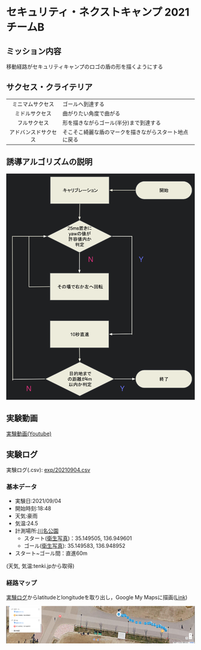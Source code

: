 # セキュリティ・ネクストキャンプ 2021 チームB
## ミッション内容

移動経路がセキュリティキャンプのロゴの盾の形を描くようにする

## サクセス・クライテリア

|||
|:---:|:---|
|ミニマムサクセス|ゴールへ到達する|
|ミドルサクセス|曲がりたい角度で曲がる|
|フルサクセス|形を描きながらゴール(半分)まで到達する|
|アドバンスドサクセス|そこそこ綺麗な盾のマークを描きながらスタート地点に戻る|

## 誘導アルゴリズムの説明

![誘導アルゴリズム](/images/algo.png)

## 実験動画

[実験動画(Youtube)](https://youtu.be/h17x-8-ItVw, "実験動画")

## 実験ログ

実験ログ(.csv): [exp/20210904.csv](exp/20210904.csv)

### 基本データ

- 実験日:2021/09/04
- 開始時刻:18:48
- 天気:豪雨
- 気温:24.5
- 計測場所:[川名公園](https://goo.gl/maps/Dh7UL1fVNTs2rAgH6)
  - スタート([衛生写真](https://www.google.com/maps/place/35%C2%B008'58.2%22N+136%C2%B056'58.6%22E/@35.1495823,136.9493593,79m/data=!3m1!1e3!4m5!3m4!1s0x0:0x0!8m2!3d35.149505!4d136.949601))：35.149505, 136.949601
  - ゴール([衛生写真](https://www.google.com/maps/place/1-ch%C5%8Dme-44+Hanamit%C5%8Dri,+Showa+Ward,+Nagoya,+Aichi+466-0831/@35.1496004,136.949184,79m/data=!3m1!1e3!4m13!1m7!3m6!1s0x0:0x0!2zMzXCsDA4JzU4LjUiTiAxMzbCsDU2JzU2LjIiRQ!3b1!8m2!3d35.149583!4d136.948952!3m4!1s0x60037a85abfe1981:0x8889f44808240871!8m2!3d35.1493212!4d136.9486764)): 35.149583, 136.948952
- スタート~ゴール間：直進60m

(天気, 気温:tenki.jpから取得)

### 経路マップ

[実験ログ](exp/20210904.csv)からlatitudeとlongitudeを取り出し，Google My Mapsに描画([Link](https://www.google.com/maps/d/edit?mid=1gncQSY1DwNDEuz3T8xGdS-zmDTmZJsbg&usp=sharing))

![経路マップ](/exp/images/load.png)

